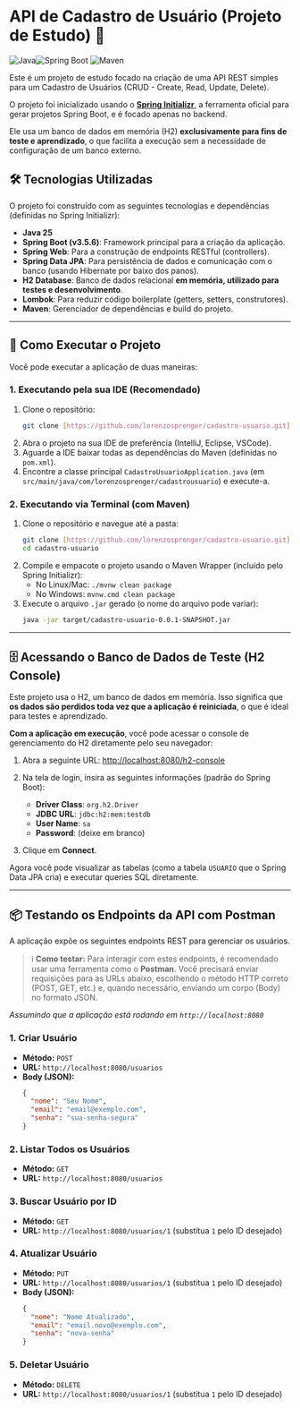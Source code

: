 # API de Cadastro de Usuário (Projeto de Estudo) 🚀

![Java](https://img.shields.io/badge/Java-25-blue?logo=java&logoColor=white)![Spring Boot](https://img.shields.io/badge/Spring%20Boot-3.5.6-brightgreen?logo=spring&logoColor=white)
![Maven](https://img.shields.io/badge/Maven-blue?logo=apache-maven&logoColor=white)

Este é um projeto de estudo focado na criação de uma API REST simples para um Cadastro de Usuários (CRUD - Create, Read, Update, Delete).

O projeto foi inicializado usando o **[Spring Initializr](https://start.spring.io/)**, a ferramenta oficial para gerar projetos Spring Boot, e é focado apenas no backend.

Ele usa um banco de dados em memória (H2) **exclusivamente para fins de teste e aprendizado**, o que facilita a execução sem a necessidade de configuração de um banco externo.

## 🛠️ Tecnologias Utilizadas

O projeto foi construído com as seguintes tecnologias e dependências (definidas no Spring Initializr):

* **Java 25**
* **Spring Boot (v3.5.6)**: Framework principal para a criação da aplicação.
* **Spring Web**: Para a construção de endpoints RESTful (controllers).
* **Spring Data JPA**: Para persistência de dados e comunicação com o banco (usando Hibernate por baixo dos panos).
* **H2 Database**: Banco de dados relacional **em memória, utilizado para testes e desenvolvimento**.
* **Lombok**: Para reduzir código boilerplate (getters, setters, construtores).
* **Maven**: Gerenciador de dependências e build do projeto.

---

## 🏁 Como Executar o Projeto

Você pode executar a aplicação de duas maneiras:

### 1. Executando pela sua IDE (Recomendado)

1.  Clone o repositório:
    ```bash
    git clone [https://github.com/lorenzosprenger/cadastro-usuario.git](https://github.com/lorenzosprenger/cadastro-usuario.git)
    ```
2.  Abra o projeto na sua IDE de preferência (IntelliJ, Eclipse, VSCode).
3.  Aguarde a IDE baixar todas as dependências do Maven (definidas no `pom.xml`).
4.  Encontre a classe principal `CadastroUsuarioApplication.java` (em `src/main/java/com/lorenzosprenger/cadastrousuario`) e execute-a.

### 2. Executando via Terminal (com Maven)

1.  Clone o repositório e navegue até a pasta:
    ```bash
    git clone [https://github.com/lorenzosprenger/cadastro-usuario.git](https://github.com/lorenzosprenger/cadastro-usuario.git)
    cd cadastro-usuario
    ```
2.  Compile e empacote o projeto usando o Maven Wrapper (incluído pelo Spring Initializr):
    * No Linux/Mac: `./mvnw clean package`
    * No Windows: `mvnw.cmd clean package`
3.  Execute o arquivo `.jar` gerado (o nome do arquivo pode variar):
    ```bash
    java -jar target/cadastro-usuario-0.0.1-SNAPSHOT.jar
    ```

---

## 🗄️ Acessando o Banco de Dados de Teste (H2 Console)

Este projeto usa o H2, um banco de dados em memória. Isso significa que **os dados são perdidos toda vez que a aplicação é reiniciada**, o que é ideal para testes e aprendizado.

**Com a aplicação em execução**, você pode acessar o console de gerenciamento do H2 diretamente pelo seu navegador:

1.  Abra a seguinte URL:
    [http://localhost:8080/h2-console](http://localhost:8080/h2-console)

2.  Na tela de login, insira as seguintes informações (padrão do Spring Boot):
    * **Driver Class**: `org.h2.Driver`
    * **JDBC URL**: `jdbc:h2:mem:testdb`
    * **User Name**: `sa`
    * **Password**: (deixe em branco)

3.  Clique em **Connect**.

Agora você pode visualizar as tabelas (como a tabela `USUARIO` que o Spring Data JPA cria) e executar queries SQL diretamente.

---

## 📦 Testando os Endpoints da API com Postman

A aplicação expõe os seguintes endpoints REST para gerenciar os usuários.

> ℹ️ **Como testar:**
> Para interagir com estes endpoints, é recomendado usar uma ferramenta como o **Postman**. Você precisará enviar requisições para as URLs abaixo, escolhendo o método HTTP correto (POST, GET, etc.) e, quando necessário, enviando um corpo (Body) no formato JSON.

*Assumindo que a aplicação está rodando em `http://localhost:8080`*

### 1. Criar Usuário

* **Método:** `POST`
* **URL:** `http://localhost:8080/usuarios`
* **Body (JSON):**
    ```json
    {
      "nome": "Seu Nome",
      "email": "email@exemplo.com",
      "senha": "sua-senha-segura"
    }
    ```

### 2. Listar Todos os Usuários

* **Método:** `GET`
* **URL:** `http://localhost:8080/usuarios`

### 3. Buscar Usuário por ID

* **Método:** `GET`
* **URL:** `http://localhost:8080/usuarios/1` (substitua `1` pelo ID desejado)

### 4. Atualizar Usuário

* **Método:** `PUT`
* **URL:** `http://localhost:8080/usuarios/1` (substitua `1` pelo ID desejado)
* **Body (JSON):**
    ```json
    {
      "nome": "Nome Atualizado",
      "email": "email.novo@exemplo.com",
      "senha": "nova-senha"
    }
    ```

### 5. Deletar Usuário

* **Método:** `DELETE`
* **URL:** `http://localhost:8080/usuarios/1` (substitua `1` pelo ID desejado)
